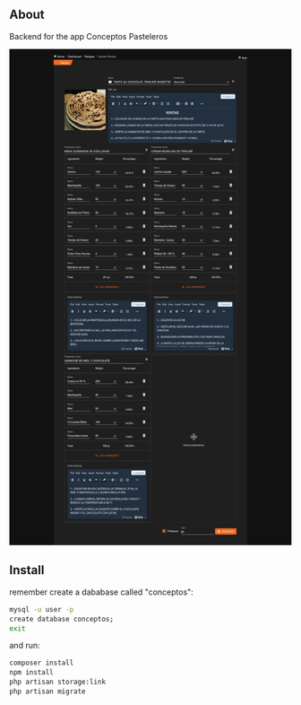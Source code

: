 ## About
Backend for the app Conceptos Pasteleros

<div align="center">

<img src="https://github.com/samurayjedi/conceptos-pasteleros-backend/blob/main/readme/app.webp" alt="App">

</div>

## Install

remember create a dababase called "conceptos":

```bash
mysql -u user -p
create database conceptos;
exit
```

and run:

```bash
composer install
npm install
php artisan storage:link
php artisan migrate
```
